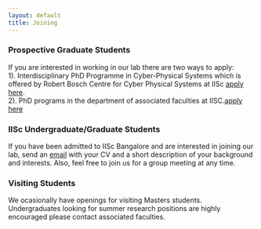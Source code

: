 ```yaml
---
layout: default
title: Joining
---
```



### Prospective Graduate Students
If you are interested in working in our lab there are two ways to apply: <br/>
1). Interdisciplinary PhD Programme in Cyber-Physical Systems which is offered by Robert Bosch Centre for Cyber Physical Systems at IISc [apply here](https://cps.iisc.ac.in/how-to-apply/).<br/>
2). PhD programs in the department of associated faculties at IISC.[apply here](https://admissions.iisc.ac.in/Web/SelectUGPG.aspx)

### IISc Undergraduate/Graduate Students
If you have been admitted to IISc Bangalore and are interested in joining our lab, send an [email](mailto:stochlab@iisc.ac.in) with your CV and a short description of your background and interests. Also, feel free to join us for a group meeting at any time.

### Visiting Students 
We ocasionally have openings for visiting Masters students. Undergraduates looking for summer research positions are highly encouraged please contact associated faculties.
